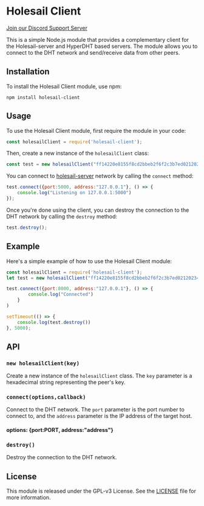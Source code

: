  # Holesail Client
[Join our Discord Support Server](https://discord.gg/TQVacE7Vnj)

This is a simple Node.js module that provides a complementary client for the Holesail-server and HyperDHT based servers. The module allows you to connect to the DHT network and send/receive data from other peers.

## Installation

To install the Holesail Client module, use npm:

```
npm install holesail-client
```

## Usage

To use the Holesail Client module, first require the module in your code:

```javascript
const holesailClient = require('holesail-client');
```

Then, create a new instance of the `holesailClient` class:

```javascript
const test = new holesailClient("ff14220e8155f8cd2bbeb2f6f2c3b7ed0212023449bc64b9435ec18c46b8de7f");
```

You can connect to [holesail-server](https://github.com/holesail/holesail-server/) network by calling the `connect` method:

```javascript
test.connect({port:5000, address:"127.0.0.1"}, () => {
    console.log("Listening on 127.0.0.1:5000")
});
```

Once you're done using the client, you can destroy the connection to the DHT network by calling the `destroy` method:

```javascript
test.destroy();
```

## Example

Here's a simple example of how to use the Holesail Client module:

```javascript
const holesailClient = require('holesail-client');
let test = new holesailClient("ff14220e8155f8cd2bbeb2f6f2c3b7ed0212023449bc64b9435ec18c46b8de7f");

test.connect({port:8000, address:"127.0.0.1"}, () => {
        console.log("Connected")
    }
)

setTimeout(() => {
    console.log(test.destroy())
}, 5000);

```

## API

### `new holesailClient(key)`

Create a new instance of the `holesailClient` class. The `key` parameter is a hexadecimal string representing the peer's key.

### `connect(options,callback)`

Connect to the DHT network. The `port` parameter is the port number to connect to, and the `address` parameter is the IP address of the target host.
#### options: {port:PORT, address:"address"}

### `destroy()`

Destroy the connection to the DHT network.

## License

This module is released under the GPL-v3 License. See the [LICENSE](https://www.gnu.org/licenses/gpl-3.0.en.html) file for more information.